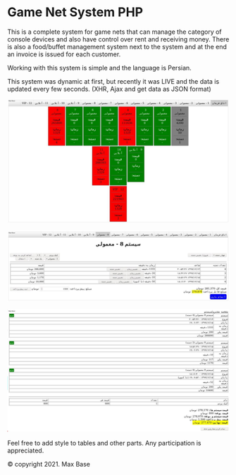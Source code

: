 # Game Net System PHP

This is a complete system for game nets that can manage the category of console devices and also have control over rent and receiving money.
There is also a food/buffet management system next to the system and at the end an invoice is issued for each customer.

Working with this system is simple and the language is Persian.

This system was dynamic at first, but recently it was LIVE and the data is updated every few seconds. (XHR, Ajax and get data as JSON format)

![](demo.jpg)

![](demo2.jpg)

![](demo3.jpg)

Feel free to add style to tables and other parts. Any participation is appreciated.

© copyright 2021. Max Base
